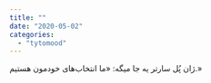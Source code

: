 ```yaml
---
title: ""
date: "2020-05-02"
categories: 
  - "tytomood"
---
```


‏ژان پُل سارتر یه جا میگه: «ما انتخاب‌های خودمون هستیم.»‌‌
